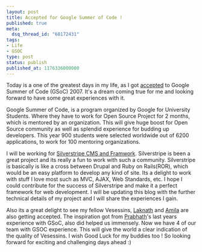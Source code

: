 ```yaml
---
layout: post
title: Accepted for Google Summer of Code !
published: true
meta:
  dsq_thread_id: "68172431"
tags:
- Life
- GSOC
type: post
status: publish
published_at: 1176336000000
---
```

Today is a one of the greatest days in my life, as I got <a href="http://code.google.com/soc/silverstripe/appinfo.html?csaid=10BFD481863D0277">accepted</a> to Google Summer of Code (GSoC) 2007. It's a dream coming true for me and looking forward to have some great experiences with it.

Google Summer of Code, is a program organized by Google for University Students. Where they have to work for Open Source Project for 2 months, which is mentored by an organization. This will give huge boost for Open Source community as well as splendid experience for budding up developers. This year 900 students were selected worldwide out of 6200 applications, to work for 100 mentoring organizations.

I will be working for <a href="http://www.silverstripe.com/google-summer-of-code-students-announced/">Silverstripe CMS and Framwork</a>. Silverstripe is been a great project and its really a fun to work with such a community. Silverstripe is basically is like a cross between Drupal and Ruby on Rails(ROR), which would be an easy platform to develop any kind of site. Its a delight to work with stuff I love most such as MVC, AJAX, Web Standards, etc. I hope I could contribute for the success of Silverstripe and make it a perfect framework for web development. I will be updating this blog with the further technical details of my project and I will share the experiences I gain.

Also its a great delight to see my fellow Vesessins, <a href="http://code.google.com/soc/gnome/appinfo.html?csaid=80FB0FA809768E72">Laknath</a> and <a href="http://code.google.com/soc/drupal/appinfo.html?csaid=F6393FE5D49ECBB7">Amila</a> are also getting accepted. The inspiration got from <a href="http://www.nidahas.com">Prabhath</a>'s last years experience with GSoC, also did helped us immensely. Now we have 4 of our team with GSOC experience. This will give the world a clear indication of the quality of Vesessins. I wish Good Luck for my buddies too !
So looking forward for exciting and challenging days ahead :)
